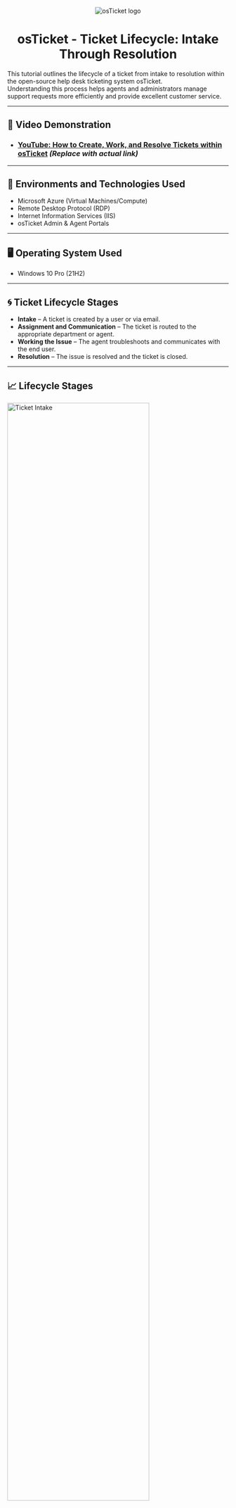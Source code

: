 <p align="center">
  <img src="https://i.imgur.com/Clzj7Xs.png" alt="osTicket logo"/>
</p>

<h1 align="center">osTicket - Ticket Lifecycle: Intake Through Resolution</h1>

This tutorial outlines the lifecycle of a ticket from intake to resolution within the open-source help desk ticketing system osTicket.<br />
Understanding this process helps agents and administrators manage support requests more efficiently and provide excellent customer service.

---

<h2>🎥 Video Demonstration</h2>

- ### [YouTube: How to Create, Work, and Resolve Tickets within osTicket](https://www.youtube.com) *(Replace with actual link)*

---

<h2>🧰 Environments and Technologies Used</h2>

- Microsoft Azure (Virtual Machines/Compute)
- Remote Desktop Protocol (RDP)
- Internet Information Services (IIS)
- osTicket Admin & Agent Portals

---

<h2>🖥️ Operating System Used</h2>

- Windows 10 Pro (21H2)

---

<h2>🌀 Ticket Lifecycle Stages</h2>

- **Intake** – A ticket is created by a user or via email.
- **Assignment and Communication** – The ticket is routed to the appropriate department or agent.
- **Working the Issue** – The agent troubleshoots and communicates with the end user.
- **Resolution** – The issue is resolved and the ticket is closed.

---

<h2>📈 Lifecycle Stages</h2>

<p>
<img src="https://i.imgur.com/ZycNTGJ.png" height="80%" width="80%" alt="Ticket Intake"/>
</p>
<p>
<strong>Stage 1: Intake</strong><br />
Tickets can be created manually by users via the client portal, automatically by incoming emails, or directly by agents. Each ticket is timestamped and includes a help topic that routes it to the correct department.
</p>
<br />

<p>
<img src="https://i.imgur.com/MU4UB1u.png" height="80%" width="80%" alt="Ticket Assignment"/>
</p>
<p>
<strong>Stage 2: Assignment and Communication</strong><br />
Once created, tickets are automatically assigned based on the help topic or can be manually assigned by an agent. Internal notes or responses can be added, and communication begins with the user to clarify the issue.
</p>
<br />

<p>
<img src="https://i.imgur.com/hh4j3mX.png" height="80%" width="80%" alt="Working the Ticket"/>
</p>
<p>
<strong>Stage 3: Working the Issue</strong><br />
The assigned agent works to resolve the issue. They may escalate it to another department, attach files, request more information, or mark it as pending while awaiting a response from the user.
</p>
<br />

<p>
<img src="https://i.imgur.com/YR1FZ7R.png" height="80%" width="80%" alt="Ticket Resolution"/>
</p>
<p>
<strong>Stage 4: Resolution</strong><br />
Once the issue is resolved, the agent updates the status to “Closed.” The user is notified and may re-open the ticket if the issue persists. osTicket keeps a record of the entire interaction for auditing and reference.
</p>

---

<h2>📬 Tips for Ticket Management</h2>

- Use ticket filters to auto-assign based on subject or keywords.
- Set SLAs to define response/resolution times.
- Add internal notes to improve team collaboration.
- Close resolved tickets promptly to maintain an organized dashboard.

---

<h2>🤔 Questions or Issues?</h2>

Feel free to raise an issue in this repo or comment under the YouTube walkthrough if you're looking for help!

---

